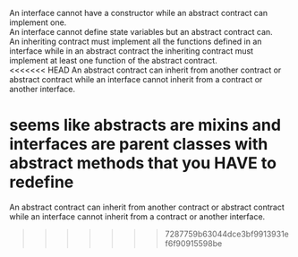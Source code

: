 An interface cannot have a constructor while an abstract contract can implement one.  
An interface cannot define state variables but an abstract contract can.  
An inheriting contract must implement all the functions defined in an interface while in an abstract contract the inheriting contract must implement at least one function of the abstract contract.  
<<<<<<< HEAD
An abstract contract can inherit from another contract or abstract contract while an interface cannot inherit from a contract or another interface.    


seems like abstracts are mixins and interfaces are parent classes with abstract methods that you HAVE to redefine
=======
An abstract contract can inherit from another contract or abstract contract while an interface cannot inherit from a contract or another interface.  
>>>>>>> 7287759b63044dce3bf9913931ef6f90915598be
